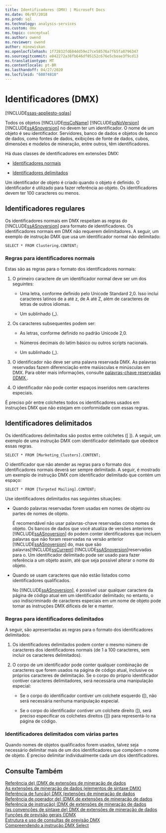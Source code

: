 ```yaml
---
title: Identificadores (DMX) | Microsoft Docs
ms.date: 06/07/2018
ms.prod: sql
ms.technology: analysis-services
ms.custom: dmx
ms.topic: conceptual
ms.author: owend
ms.reviewer: owend
author: minewiskan
ms.openlocfilehash: 1f72832fd684dd59e27ce58576a7f65fa8796347
ms.sourcegitcommit: e042272a38fb646df05152c676e5cbeae3f9cd13
ms.translationtype: MT
ms.contentlocale: pt-BR
ms.lasthandoff: 04/27/2020
ms.locfileid: "68074810"
---
```

# <a name="identifiers-dmx"></a>Identificadores (DMX)
[!INCLUDE[ssas-appliesto-sqlas](../includes/ssas-appliesto-sqlas.md)]

  Todos os objetos [!INCLUDE[msCoName](../includes/msconame-md.md)] [!INCLUDE[ssNoVersion](../includes/ssnoversion-md.md)] [!INCLUDE[ssASnoversion](../includes/ssasnoversion-md.md)] no devem ter um identificador. O nome de um objeto é seu identificador. Servidores, banco de dados e objetos de banco de dados, como fontes de dados, exibições de fonte de dados, cubos, dimensões e modelos de mineração, entre outros, têm identificadores.  
  
 Há duas classes de identificadores em extensões DMX:  
  
-   [Identificadores normais](#RegularIdentifiers)  
  
-   [Identificadores delimitados](#DelimitedIdentifiers)  
  
 Um identificador de objeto é criado quando o objeto é definido. O identificador é utilizado para fazer referência ao objeto. Os identificadores devem ter 100 caracteres ou menos.  
  
##  <a name="regular-identifiers"></a><a name="RegularIdentifiers"></a>Identificadores regulares  
 Os identificadores normais em DMX respeitam as regras do [!INCLUDE[ssASnoversion](../includes/ssasnoversion-md.md)] para formato de identificadores. Os identificadores normais em DMX não requerem delimitadores. A seguir, um exemplo de instrução DMX que usa um identificador normal não delimitado:  
  
```  
SELECT * FROM Clustering.CONTENT;  
```  
  
### <a name="rules-for-regular-identifiers"></a>Regras para identificadores normais  
 Estas são as regras para o formato dos identificadores normais:  
  
1.  O primeiro caractere de um identificador normal deve ser um dos seguintes:  
  
    -   Uma letra, conforme definido pelo Unicode Standard 2,0. Isso inclui caracteres latinos de a até z, de A até Z, além de caracteres de letras de outros idiomas.  
  
    -   Um sublinhado (_).  
  
2.  Os caracteres subsequentes podem ser:  
  
    -   As letras, conforme definido no padrão Unicode 2,0.  
  
    -   Números decimais do latim básico ou outros scripts nacionais.  
  
    -   Um sublinhado (_).  
  
3.  O identificador não deve ser uma palavra reservada DMX. As palavras reservadas fazem diferenciação entre maiúsculas e minúsculas em DMX. Para obter mais informações, consulte [palavras-chave reservadas &#40;&#41;DMX ](../dmx/reserved-keywords-dmx.md).  
  
4.  O identificador não pode conter espaços inseridos nem caracteres especiais.  
  
 É preciso pôr entre colchetes todos os identificadores usados em instruções DMX que não estejam em conformidade com essas regras.  
  
##  <a name="delimited-identifiers"></a><a name="DelimitedIdentifiers"></a>Identificadores delimitados  
 Os identificadores delimitados são postos entre colchetes ([ ]).  A seguir, um exemplo de uma instrução DMX com identificador delimitado que obedece essas regras.  
  
```  
SELECT * FROM [Marketing_Clusters].CONTENT;  
```  
  
 O identificador que não atender as regras para o formato dos identificadores normais deverá ser sempre delimitado. A seguir, é mostrado um exemplo de instrução DMX com identificador delimitado que contém um espaço:  
  
```  
SELECT * FROM [Targeted Mailing].CONTENT;  
```  
  
 Use identificadores delimitados nas seguintes situações:  
  
-   Quando palavras reservadas forem usadas em nomes de objeto ou partes de nomes de objeto.  
  
     É recomendável não usar palavras-chave reservadas como nomes de objeto. Os bancos de dados que você atualiza de versões anteriores [!INCLUDE[ssASnoversion](../includes/ssasnoversion-md.md)] do podem conter identificadores que incluem palavras que não foram reservadas na versão anterior [!INCLUDE[ssASnoversion](../includes/ssasnoversion-md.md)] do, mas que são palavras[!INCLUDE[ssCurrent](../includes/sscurrent-md.md)] [!INCLUDE[ssASnoversion](../includes/ssasnoversion-md.md)]reservadas para o. Um identificador delimitado pode ser usado para fazer referência a um objeto assim, até que seja possível alterar o nome do objeto.  
  
-   Quando se usam caracteres que não estão listados como identificadores qualificados.  
  
     No [!INCLUDE[ssASnoversion](../includes/ssasnoversion-md.md)], é possível usar qualquer caractere da página de código atual em um identificador delimitado; no entanto, o uso indiscriminado de caracteres especiais em um nome de objeto pode tornar as instruções DMX difíceis de ler e manter.  
  
### <a name="rules-for-delimited-identifiers"></a>Regras para identificadores delimitados  
 A seguir, são apresentadas as regras para o formato dos identificadores delimitados:  
  
1.  Os identificadores delimitados podem conter o mesmo número de caracteres dos identificadores normais (de 1 a 100 caracteres, sem incluir os caracteres delimitados).  
  
2.  O corpo de um identificador pode conter qualquer combinação de caracteres que forem usados na página de código atual, inclusive os próprios caracteres de delimitação. Se o corpo do próprio identificador contiver caracteres delimitadores, será necessária uma manipulação especial:  
  
    -   Se o corpo do identificador contiver um colchete esquerdo ([), não será necessária nenhuma manipulação especial.  
  
    -   Se o corpo do identificador contiver um colchete direito (]), será preciso especificar os colchetes direitos (]]) para representá-lo na página de código.  
  
### <a name="delimiting-identifiers-with-multiple-parts"></a>Identificadores delimitados com várias partes  
 Quando nomes de objetos qualificados forem usados, talvez seja necessário delimitar mais de um dos identificadores que compõem o nome de objeto. É preciso delimitar individualmente cada um dos identificadores.  
  
## <a name="see-also"></a>Consulte Também  
 [Referência de&#41; &#40;DMX de extensões de mineração de dados](../dmx/data-mining-extensions-dmx-reference.md)   
 [As extensões de mineração de dados &#40;elementos de sintaxe DMX&#41;](../dmx/data-mining-extensions-dmx-syntax-elements.md)   
 [Referência de função&#41; DMX &#40;extensões de mineração de dados](../dmx/data-mining-extensions-dmx-function-reference.md)   
 [Referência de operador de&#41; &#40;DMX de extensões de mineração de dados](../dmx/data-mining-extensions-dmx-operator-reference.md)   
 [Referência de instrução&#41; &#40;DMX de extensões de mineração de dados](../dmx/data-mining-extensions-dmx-statements.md)   
 [&#40;as convenções de sintaxe de&#41; DMX de extensões de mineração de dados](../dmx/data-mining-extensions-dmx-syntax-conventions.md)   
 [Funções de previsão gerais &#40;&#41;DMX](../dmx/general-prediction-functions-dmx.md)   
 [Estrutura e uso de consultas de previsão DMX](../dmx/structure-and-usage-of-dmx-prediction-queries.md)   
 [Compreendendo a instrução DMX Select](../dmx/understanding-the-dmx-select-statement.md)  
  
  
